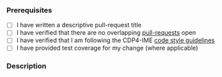 ### Prerequisites

- [ ] I have written a descriptive pull-request title
- [ ] I have verified that there are no overlapping [pull-requests](https://github.com/RHEAGROUP/CDP4-IME-Community-Edition/pulls) open
- [ ] I have verified that I am following the CDP4-IME [code style guidelines](https://raw.githubusercontent.com/RHEAGROUP/CDP4-IME-Community-Edition/master/.github/CONTRIBUTING.md)
- [ ] I have provided test coverage for my change (where applicable)

### Description
<!-- A description of the changes proposed in the pull-request -->

<!-- Thanks for contributing to CDP4-IME! -->


